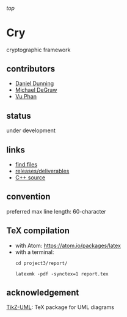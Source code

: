 <h6>top</h6>

# Cry
cryptographic framework

## contributors
- [Daniel Dunning][dd]
- [Michael DeGraw][md]
- [Vu Phan][vp]

## status
under development

## links
- [find files][find]
- [releases/deliverables][releases]
- [C++ source][src]

## convention
preferred max line length: 60-character

## TeX compilation
- with Atom: https://atom.io/packages/latex
- with a terminal:
  ```
  cd project3/report/

  latexmk -pdf -synctex=1 report.tex
  ```

## acknowledgement
[TikZ-UML][tikzuml]: TeX package for UML diagrams

<!--------------------------------------------------------->

[dd]:https://github.com/dannydthesloth
[md]:https://github.com/electr0sheep
[vp]:https://github.com/vuphan314

[find]:https://github.com/vuphan314/cry/find/master
[releases]:https://github.com/vuphan314/cry/releases
[src]:https://github.com/vuphan314/cry/tree/master/src

[tikzuml]:http://perso.ensta-paristech.fr/~kielbasi/tikzuml/

